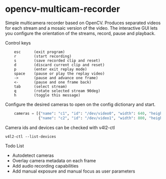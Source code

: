 # opencv-multicam-recorder

Simple multicamera recorder based on OpenCV. Produces separated 
videos for each stream and a mosaic version of the video. The interactive
GUI lets you configure the orientation of the streams, record, pause and
playback.

Control keys
```text
    esc      (exit program)
    r        (start recording)
    s        (save recorded clip and reset)
    d        (discard current clip and reset)
    p        (enter exit replay mode)
    space    (pause or play the replay video)
    ->       (pause and advance one frame)
    <-       (pause and one frame back)
    tab      (select stream)
    q        (rotate selected stream 90deg)
    h        (toggle this message)
```

Configure the desired cameras to open on the config dictionary and start.
```python
    cameras = [{"name": "c1", "id": "/dev/video0", "width": 640, "height": 360, "buffer_size": 2},
               {"name": "c2", "id": "/dev/video1", "width": 800, "height": 448, "buffer_size": 2}]
```

Camera ids and devices can be checked with v4l2-ctl
```shell
v4l2-ctl --list-devices
```

Todo List
 * Autodetect cameras
 * Overlay camera metadata on each frame  
 * Add audio recording capabilities
 * Add manual exposure and manual focus as user parameters
